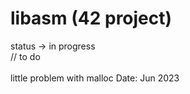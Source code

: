 # libasm (42 project)
status -> in progress</br>// to do</br></br>
little problem with malloc
Date: Jun 2023

